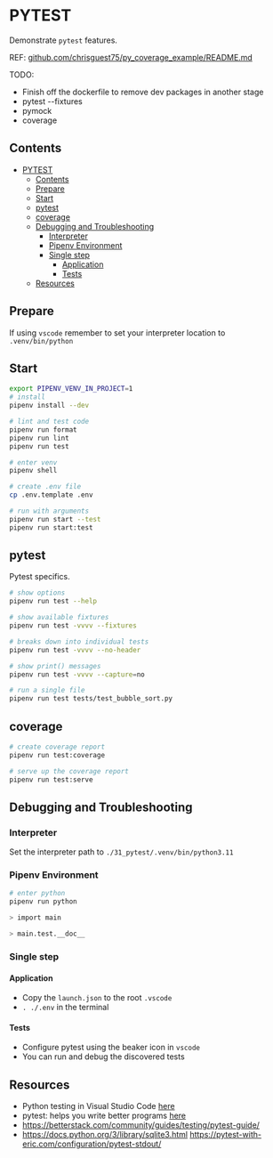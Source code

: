 # PYTEST

Demonstrate `pytest` features.

REF: [github.com/chrisguest75/py_coverage_example/README.md](https://github.com/chrisguest75/py_coverage_example/blob/master/README.md)

TODO:

- Finish off the dockerfile to remove dev packages in another stage
- pytest --fixtures
- pymock
- coverage

## Contents

- [PYTEST](#pytest)
  - [Contents](#contents)
  - [Prepare](#prepare)
  - [Start](#start)
  - [pytest](#pytest-1)
  - [coverage](#coverage)
  - [Debugging and Troubleshooting](#debugging-and-troubleshooting)
    - [Interpreter](#interpreter)
    - [Pipenv Environment](#pipenv-environment)
    - [Single step](#single-step)
      - [Application](#application)
      - [Tests](#tests)
  - [Resources](#resources)

## Prepare

If using `vscode` remember to set your interpreter location to `.venv/bin/python`

## Start

```sh
export PIPENV_VENV_IN_PROJECT=1
# install
pipenv install --dev

# lint and test code
pipenv run format
pipenv run lint
pipenv run test

# enter venv
pipenv shell

# create .env file
cp .env.template .env

# run with arguments
pipenv run start --test
pipenv run start:test
```

## pytest

Pytest specifics.

```sh
# show options
pipenv run test --help

# show available fixtures
pipenv run test -vvvv --fixtures

# breaks down into individual tests
pipenv run test -vvvv --no-header

# show print() messages
pipenv run test -vvvv --capture=no

# run a single file
pipenv run test tests/test_bubble_sort.py
```

## coverage

```sh
# create coverage report
pipenv run test:coverage

# serve up the coverage report
pipenv run test:serve
```

## Debugging and Troubleshooting

### Interpreter

Set the interpreter path to `./31_pytest/.venv/bin/python3.11`

### Pipenv Environment

```sh
# enter python
pipenv run python

> import main

> main.test.__doc__
```

### Single step

#### Application

- Copy the `launch.json` to the root `.vscode`
- `. ./.env` in the terminal

#### Tests

- Configure pytest using the beaker icon in `vscode`
- You can run and debug the discovered tests

## Resources

- Python testing in Visual Studio Code [here](https://code.visualstudio.com/docs/python/testing#_example-test-walkthroughs)
- pytest: helps you write better programs [here](https://docs.pytest.org/en/stable/)
- https://betterstack.com/community/guides/testing/pytest-guide/
- https://docs.python.org/3/library/sqlite3.html
  https://pytest-with-eric.com/configuration/pytest-stdout/
